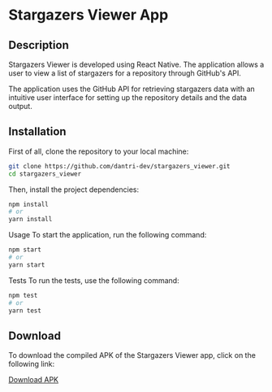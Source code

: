 # Stargazers Viewer App

## Description

Stargazers Viewer is developed using React Native. The application allows a user to view a list of stargazers for a repository through GitHub's API.

The application uses the GitHub API for retrieving stargazers data with an intuitive user interface for setting up the repository details and the data output.

## Installation

First of all, clone the repository to your local machine:

```bash
git clone https://github.com/dantri-dev/stargazers_viewer.git
cd stargazers_viewer
```

Then, install the project dependencies:
```bash
npm install
# or
yarn install
```

Usage
To start the application, run the following command:

```bash
npm start
# or
yarn start
```

Tests
To run the tests, use the following command:
```bash
npm test
# or
yarn test
```

## Download

To download the compiled APK of the Stargazers Viewer app, click on the following link:

[Download APK](https://drive.google.com/file/d/1EWUHSo9E2GXti57ii6FPMuCOldfA2K1x/view?usp=sharing)

